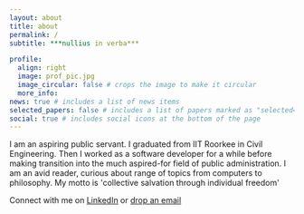 ```yaml
---
layout: about
title: about
permalink: /
subtitle: ***nullius in verba***

profile:
  align: right
  image: prof_pic.jpg
  image_circular: false # crops the image to make it circular
  more_info:
news: true # includes a list of news items
selected_papers: false # includes a list of papers marked as "selected={true}"
social: true # includes social icons at the bottom of the page
---
```


I am an aspiring public servant. I graduated from IIT Roorkee in Civil Engineering. Then I worked as a software developer for a while before making transition into the much aspired-for field of public administration. 
I am an avid reader, curious about range of topics from computers to philosophy. My motto is 'collective salvation through individual freedom'

Connect with me on  [LinkedIn](https://in.linkedin.com/in/muneebahmaddar) or [drop an email](mailto:muneebiitr@gmail.com)
